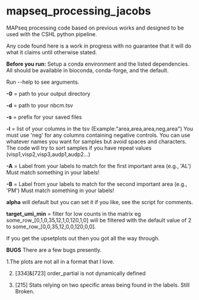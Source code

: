 # mapseq_processing_jacobs
MAPseq processing code based on previous works and designed to be used with the CSHL python pipeline.

Any code found here is a work in progress with no guarantee that it will do what it claims until otherwise stated.

**Before you run:**
 Setup a conda environment and the listed dependencies. All should be available in bioconda, conda-forge, and the default.

Run --help to see arguments.

**-0** = path to your output directory

**-d** = path to your nbcm.tsv

**-s** = prefix for your saved files

**-l** = list of your columns in the tsv (Example:"area,area,area,neg,area") You must use 'neg' for any columns containing negative controls. You can use whatever names you want for samples but avoid spaces and characters. The code will try to sort samples if you have repeat values (visp1,visp2,visp3,audp1,audp2...)

**-A** = Label from your labels to match for the first important area (e.g., 'AL') Must match something in your labels!

**-B** = Label from your labels to match for the second important area (e.g., 'PM') Must match something in your labels!

**alpha** will default but you can set it if you like, see the script for comments.

**target_umi_min** = filter for low counts in the matrix eg some_row_[0,1,0,35,12,1,0,120,1,0] will be filtered with the default value of 2 to some_row_[0,0,35,12,0,0,120,0,0].

If you get the upsetplots out then you got all the way through.


**BUGS**
There are a few bugs presently. 

1.The plots are not all in a format that I love.

2. [334]&[723] order_partial is not dynamically defined

3. [215] Stats relying on two specific areas being found in the labels. Still Broken.
